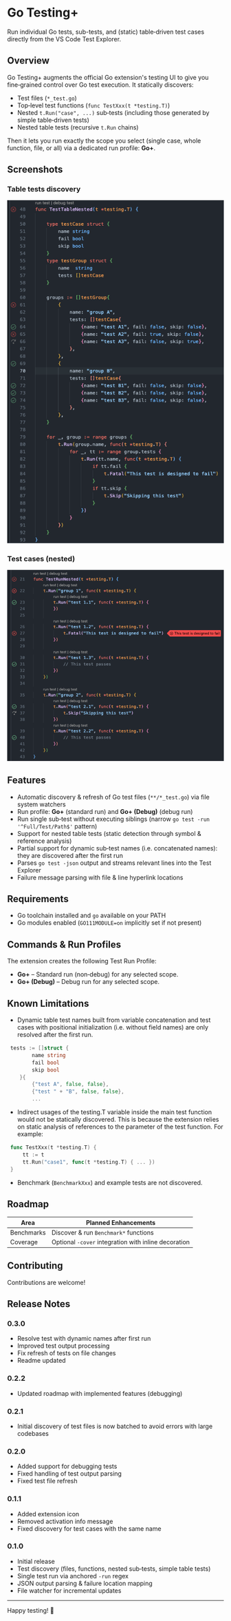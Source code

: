 # Go Testing+

Run individual Go tests, sub-tests, and (static) table‑driven test cases directly from the VS Code Test Explorer.

## Overview

Go Testing+ augments the official Go extension's testing UI to give you fine‑grained control over Go test execution. It statically discovers:

- Test files (`*_test.go`)
- Top‑level test functions (`func TestXxx(t *testing.T)`)
- Nested `t.Run("case", ...)` sub‑tests (including those generated by simple table‑driven tests)
- Nested table tests (recursive `t.Run` chains)

Then it lets you run exactly the scope you select (single case, whole function, file, or all) via a dedicated run profile: **Go+**.

## Screenshots

### Table tests discovery

![Go Testing+ table tests](./media/table_tests.png)

### Test cases (nested)

![Go Testing+ nested tests](./media/nested_tests.png)

## Features

- Automatic discovery & refresh of Go test files (`**/*_test.go`) via file system watchers
- Run profile: **Go+** (standard run) and **Go+ (Debug)** (debug run)
- Run single sub‑test without executing siblings (narrow `go test -run '^Full/Test/Path$'` pattern)
- Support for nested table tests (static detection through symbol & reference analysis)
- Partial support for dynamic sub‑test names (i.e. concatenated names): they are discovered after the first run
- Parses `go test -json` output and streams relevant lines into the Test Explorer
- Failure message parsing with file & line hyperlink locations

## Requirements

- Go toolchain installed and `go` available on your PATH
- Go modules enabled (`GO111MODULE=on` implicitly set if not present)

## Commands & Run Profiles

The extension creates the following Test Run Profile:

- **Go+** – Standard run (non‑debug) for any selected scope.
- **Go+ (Debug)** – Debug run for any selected scope.

## Known Limitations

- Dynamic table test names built from variable concatenation and test cases with positional initialization (i.e. without field names) are only resolved after the first run.

```go
 tests := []struct {
		name string
		fail bool
		skip bool
	}{
	    {"test A", false, false},
        {"test " + "B", false, false},
        ...
```

- Indirect usages of the testing.T variable inside the main test function would not be statically discovered. This is because the extension relies on static analysis of references to the parameter of the test function. For example:

```go
 func TestXxx(t *testing.T) {
     tt := t
     tt.Run("case1", func(t *testing.T) { ... })
 }
```

- Benchmark (`BenchmarkXxx`) and example tests are not discovered.

## Roadmap

| Area       | Planned Enhancements                                 |
| ---------- | ---------------------------------------------------- |
| Benchmarks | Discover & run `Benchmark*` functions                |
| Coverage   | Optional `-cover` integration with inline decoration |

## Contributing

Contributions are welcome!

## Release Notes

### 0.3.0

- Resolve test with dynamic names after first run
- Improved test output processing 
- Fix refresh of tests on file changes
- Readme updated

### 0.2.2

- Updated roadmap with implemented features (debugging)

### 0.2.1

- Initial discovery of test files is now batched to avoid errors with large codebases

### 0.2.0

- Added support for debugging tests
- Fixed handling of test output parsing
- Fixed test file refresh

### 0.1.1

- Added extension icon
- Removed activation info message
- Fixed discovery for test cases with the same name

### 0.1.0

- Initial release
- Test discovery (files, functions, nested sub‑tests, simple table tests)
- Single test run via anchored `-run` regex
- JSON output parsing & failure location mapping
- File watcher for incremental updates

---

Happy testing! 🧪
